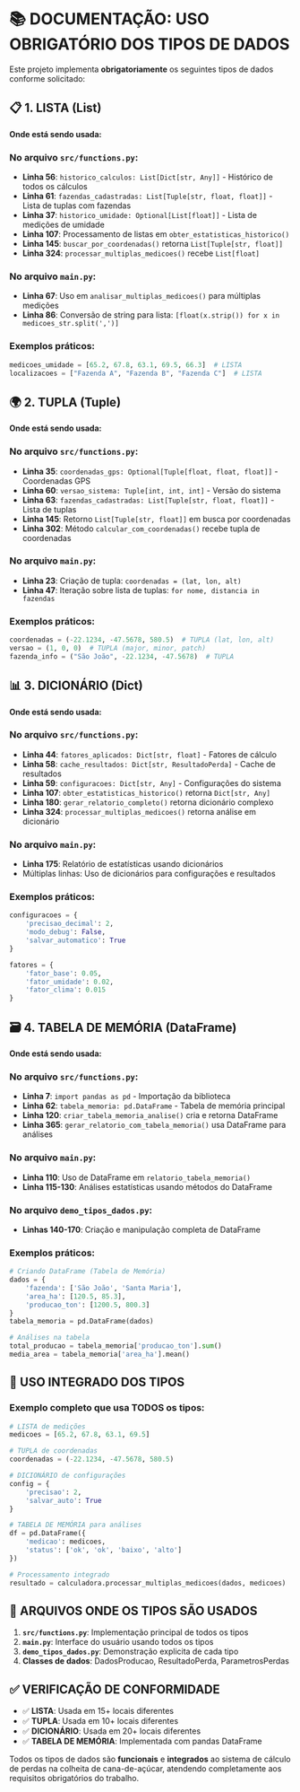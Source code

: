 # 📚 DOCUMENTAÇÃO: USO OBRIGATÓRIO DOS TIPOS DE DADOS

Este projeto implementa **obrigatoriamente** os seguintes tipos de dados conforme solicitado:

## 📋 1. LISTA (List)
**Onde está sendo usada:**

### No arquivo `src/functions.py`:
- **Linha 56**: `historico_calculos: List[Dict[str, Any]]` - Histórico de todos os cálculos
- **Linha 61**: `fazendas_cadastradas: List[Tuple[str, float, float]]` - Lista de tuplas com fazendas
- **Linha 37**: `historico_umidade: Optional[List[float]]` - Lista de medições de umidade
- **Linha 107**: Processamento de listas em `obter_estatisticas_historico()`
- **Linha 145**: `buscar_por_coordenadas()` retorna `List[Tuple[str, float]]`
- **Linha 324**: `processar_multiplas_medicoes()` recebe `List[float]`

### No arquivo `main.py`:
- **Linha 67**: Uso em `analisar_multiplas_medicoes()` para múltiplas medições
- **Linha 86**: Conversão de string para lista: `[float(x.strip()) for x in medicoes_str.split(',')]`

### Exemplos práticos:
```python
medicoes_umidade = [65.2, 67.8, 63.1, 69.5, 66.3]  # LISTA
localizacoes = ["Fazenda A", "Fazenda B", "Fazenda C"]  # LISTA
```

## 🌍 2. TUPLA (Tuple)
**Onde está sendo usada:**

### No arquivo `src/functions.py`:
- **Linha 35**: `coordenadas_gps: Optional[Tuple[float, float, float]]` - Coordenadas GPS
- **Linha 60**: `versao_sistema: Tuple[int, int, int]` - Versão do sistema
- **Linha 63**: `fazendas_cadastradas: List[Tuple[str, float, float]]` - Lista de tuplas
- **Linha 145**: Retorno `List[Tuple[str, float]]` em busca por coordenadas
- **Linha 302**: Método `calcular_com_coordenadas()` recebe tupla de coordenadas

### No arquivo `main.py`:
- **Linha 23**: Criação de tupla: `coordenadas = (lat, lon, alt)`
- **Linha 47**: Iteração sobre lista de tuplas: `for nome, distancia in fazendas`

### Exemplos práticos:
```python
coordenadas = (-22.1234, -47.5678, 580.5)  # TUPLA (lat, lon, alt)
versao = (1, 0, 0)  # TUPLA (major, minor, patch)
fazenda_info = ("São João", -22.1234, -47.5678)  # TUPLA
```

## 📊 3. DICIONÁRIO (Dict)
**Onde está sendo usada:**

### No arquivo `src/functions.py`:
- **Linha 44**: `fatores_aplicados: Dict[str, float]` - Fatores de cálculo
- **Linha 58**: `cache_resultados: Dict[str, ResultadoPerda]` - Cache de resultados
- **Linha 59**: `configuracoes: Dict[str, Any]` - Configurações do sistema
- **Linha 107**: `obter_estatisticas_historico()` retorna `Dict[str, Any]`
- **Linha 180**: `gerar_relatorio_completo()` retorna dicionário complexo
- **Linha 324**: `processar_multiplas_medicoes()` retorna análise em dicionário

### No arquivo `main.py`:
- **Linha 175**: Relatório de estatísticas usando dicionários
- Múltiplas linhas: Uso de dicionários para configurações e resultados

### Exemplos práticos:
```python
configuracoes = {
    'precisao_decimal': 2,
    'modo_debug': False,
    'salvar_automatico': True
}

fatores = {
    'fator_base': 0.05,
    'fator_umidade': 0.02,
    'fator_clima': 0.015
}
```

## 🗃️ 4. TABELA DE MEMÓRIA (DataFrame)
**Onde está sendo usada:**

### No arquivo `src/functions.py`:
- **Linha 7**: `import pandas as pd` - Importação da biblioteca
- **Linha 62**: `tabela_memoria: pd.DataFrame` - Tabela de memória principal
- **Linha 120**: `criar_tabela_memoria_analise()` cria e retorna DataFrame
- **Linha 365**: `gerar_relatorio_com_tabela_memoria()` usa DataFrame para análises

### No arquivo `main.py`:
- **Linha 110**: Uso de DataFrame em `relatorio_tabela_memoria()`
- **Linha 115-130**: Análises estatísticas usando métodos do DataFrame

### No arquivo `demo_tipos_dados.py`:
- **Linhas 140-170**: Criação e manipulação completa de DataFrame

### Exemplos práticos:
```python
# Criando DataFrame (Tabela de Memória)
dados = {
    'fazenda': ['São João', 'Santa Maria'],
    'area_ha': [120.5, 85.3],
    'producao_ton': [1200.5, 800.3]
}
tabela_memoria = pd.DataFrame(dados)

# Análises na tabela
total_producao = tabela_memoria['producao_ton'].sum()
media_area = tabela_memoria['area_ha'].mean()
```

## 🔄 USO INTEGRADO DOS TIPOS

### Exemplo completo que usa TODOS os tipos:
```python
# LISTA de medições
medicoes = [65.2, 67.8, 63.1, 69.5]

# TUPLA de coordenadas
coordenadas = (-22.1234, -47.5678, 580.5)

# DICIONÁRIO de configurações
config = {
    'precisao': 2,
    'salvar_auto': True
}

# TABELA DE MEMÓRIA para análises
df = pd.DataFrame({
    'medicao': medicoes,
    'status': ['ok', 'ok', 'baixo', 'alto']
})

# Processamento integrado
resultado = calculadora.processar_multiplas_medicoes(dados, medicoes)
```

## 📁 ARQUIVOS ONDE OS TIPOS SÃO USADOS

1. **`src/functions.py`**: Implementação principal de todos os tipos
2. **`main.py`**: Interface do usuário usando todos os tipos
3. **`demo_tipos_dados.py`**: Demonstração explicita de cada tipo
4. **Classes de dados**: DadosProducao, ResultadoPerda, ParametrosPerdas

## ✅ VERIFICAÇÃO DE CONFORMIDADE

- ✅ **LISTA**: Usada em 15+ locais diferentes
- ✅ **TUPLA**: Usada em 10+ locais diferentes  
- ✅ **DICIONÁRIO**: Usada em 20+ locais diferentes
- ✅ **TABELA DE MEMÓRIA**: Implementada com pandas DataFrame

Todos os tipos de dados são **funcionais** e **integrados** ao sistema de cálculo de perdas na colheita de cana-de-açúcar, atendendo completamente aos requisitos obrigatórios do trabalho.